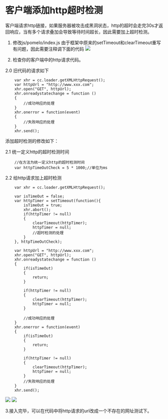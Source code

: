 # 客户端添加http超时检测
客户端请求http链接，如果服务器被攻击成黑洞状态，http的超时会走完30s才返回响应，当有多个请求叠加会导致等待时间超长，因此需要加上超时检测。



1. 修改js/pomelo/index.js
	由于框架中原来的setTimeout和clearTimeout重写有问题，因此需要注释调下面的代码
	![](img25/img25_0.png)
	
	
2. 检查你的客户端中的http请求代码。

2.0 旧代码的请求如下
```
	var xhr = cc.loader.getXMLHttpRequest();
	var httpUrl = "http://www.xxx.com";
    xhr.open("GET", httpUrl);
	xhr.onreadystatechange = function ()
	{
		//成功响应的处理
	}
	xhr.onerror = function(event)
	{	
		//失败响应的处理
	}
	xhr.send();
```

添加超时检测的修改如下：

2.1 统一定义http的超时检测时间
```
	//在方法为统一定义http的超时检测时间
	var httpTimeOutCheck = 5 * 1000;//单位为ms
```

2.2 给http请求加上超时检测
```
	var xhr = cc.loader.getXMLHttpRequest();
	
	var isTimeOut = false;
    var httpTimer = setTimeout(function(){
        isTimeOut = true;
        xhr.abort();
        if(httpTimer != null)
        {
            clearTimeout(httpTimer);
            httpTimer = null;
            //超时检测的处理
        }
    }, httpTimeOutCheck);        
	
	var httpUrl = "http://www.xxx.com";
    xhr.open("GET", httpUrl);
	xhr.onreadystatechange = function ()
	{
		if(isTimeOut)
        {
            return;
        }

        if(httpTimer != null)
        {
            clearTimeout(httpTimer);
            httpTimer = null;
        }
		
		//成功响应的处理
	}
	xhr.onerror = function(event)
	{	
		if(isTimeOut)
        {
            return;
        }

        if(httpTimer != null)
        {
            clearTimeout(httpTimer);
            httpTimer = null;
        }
		//失败响应的处理
	}
	xhr.send();
```

![](img25/img25_1.png)
![](img25/img25_2.png)



3.接入完毕，可以在代码中将http请求的url改成一个不存在的网址测试下。












